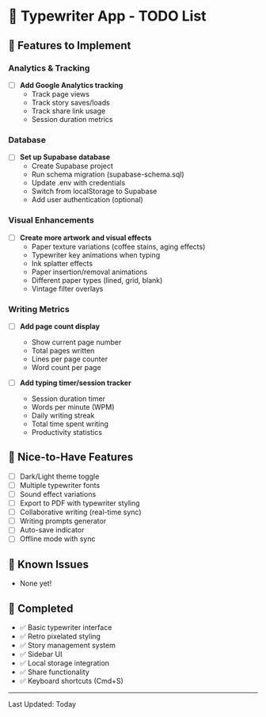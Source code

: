 # 📝 Typewriter App - TODO List

## 🚀 Features to Implement

### Analytics & Tracking
- [ ] **Add Google Analytics tracking**
  - Track page views
  - Track story saves/loads
  - Track share link usage
  - Session duration metrics

### Database
- [ ] **Set up Supabase database**
  - Create Supabase project
  - Run schema migration (supabase-schema.sql)
  - Update .env with credentials
  - Switch from localStorage to Supabase
  - Add user authentication (optional)

### Visual Enhancements
- [ ] **Create more artwork and visual effects**
  - Paper texture variations (coffee stains, aging effects)
  - Typewriter key animations when typing
  - Ink splatter effects
  - Paper insertion/removal animations
  - Different paper types (lined, grid, blank)
  - Vintage filter overlays

### Writing Metrics
- [ ] **Add page count display**
  - Show current page number
  - Total pages written
  - Lines per page counter
  - Word count per page

- [ ] **Add typing timer/session tracker**
  - Session duration timer
  - Words per minute (WPM)
  - Daily writing streak
  - Total time spent writing
  - Productivity statistics

## 🎨 Nice-to-Have Features

- [ ] Dark/Light theme toggle
- [ ] Multiple typewriter fonts
- [ ] Sound effect variations
- [ ] Export to PDF with typewriter styling
- [ ] Collaborative writing (real-time sync)
- [ ] Writing prompts generator
- [ ] Auto-save indicator
- [ ] Offline mode with sync

## 🐛 Known Issues

- None yet!

## 📅 Completed

- ✅ Basic typewriter interface
- ✅ Retro pixelated styling
- ✅ Story management system
- ✅ Sidebar UI
- ✅ Local storage integration
- ✅ Share functionality
- ✅ Keyboard shortcuts (Cmd+S)

---

Last Updated: Today